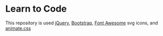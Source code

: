 # Learn to Code

This repository is used [jQuery](https://jquery.com/), [Bootstrap](http://getbootstrap.com/), [Font Awesome](http://fontawesome.io/) svg icons, and [animate.css](https://github.com/daneden/animate.css) 